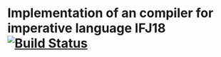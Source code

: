 # Implementation of an compiler for imperative language IFJ18 [![Build Status](https://travis-ci.com/alexander-demichev/ifj2018.svg?token=nipGaejzkQCRqBNSNuhp&branch=master)](https://travis-ci.com/alexander-demichev/ifj2018)
